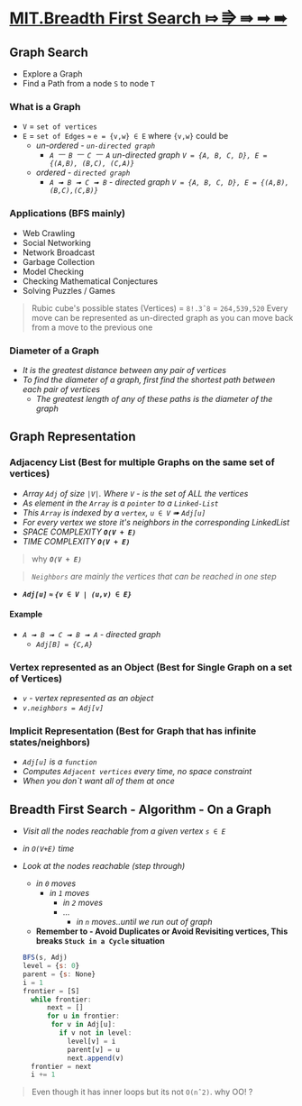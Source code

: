 # [MIT.Breadth First Search ⤇ ⭆ ⇛ ➟ ➠](https://youtu.be/s-CYnVz-uh4?list=PLUl4u3cNGP61Oq3tWYp6V_F-5jb5L2iHb)

## Graph Search

- Explore a Graph
- Find a Path from a node `S` to node `T`

### What is a Graph

- `V` = `set of vertices`
- `E` = `set of Edges` `≈` `e = {v,w} ∈ E` where `{v,w}` could be
  - _un-ordered - `un-directed graph`_
    - _`A ⎻ B ⎻ C ⎻ A` un-directed graph `V = {A, B, C, D}, E = {(A,B), (B,C), (C,A)}`_
  - _ordered - `directed graph`_
    - _`A ➟ B ➟ C ➟ B` - directed graph `V = {A, B, C, D}, E = {(A,B),(B,C),(C,B)}`_

### Applications (BFS mainly)

- Web Crawling
- Social Networking
- Network Broadcast
- Garbage Collection
- Model Checking
- Checking Mathematical Conjectures
- Solving Puzzles  / Games

> Rubic cube's possible states (Vertices) = `8!.3ˆ8` = `264,539,520`
> Every move can be represented as un-directed graph as you can move back from a move to the previous one

### Diameter of a Graph

- _It is the greatest distance between any pair of vertices_
- _To find the diameter of a graph, first find the shortest path between each pair of vertices_
  - _The greatest length of any of these paths is the diameter of the graph_

## Graph Representation

### Adjacency List (Best for multiple Graphs on the same set of vertices)

- _Array `Adj` of size `|V|`. Where `V` - is the set of ALL the vertices_
- _As element in the `Array` is a `pointer` to a `Linked-List`_
- _This `Array` is indexed by a `vertex`, `u ∈ V` ➠ `Adj[u]`_
- _For every vertex we store it's neighbors in the corresponding LinkedList_
- _SPACE COMPLEXITY_ ***`O(V + E)`***
- _TIME COMPLEXITY_ ***`O(V + E)`***

> why ***`O(V + E)`***

> _`Neighbors` are mainly the vertices that can be reached in one step_

- ***`Adj[u]` `≈` `{v ∈ V | (u,v) ∈ E}`***

#### Example

- _`A ➟ B ➟ C ➟ B ➟ A` - directed graph_
  - _`Adj[B] = {C,A}`_

### Vertex represented as an Object (Best for Single Graph on a set of Vertices)

- _`v` - vertex represented as an object_
- _`v.neighbors = Adj[v]`_

### Implicit Representation (Best for Graph that has infinite states/neighbors)

- _`Adj[u]` is a `function`_
- _Computes `Adjacent vertices`  every time, no space constraint_
- _When you don`t want all of them at once_

## Breadth First Search - Algorithm - On a Graph

- _Visit all the nodes reachable from a given vertex `s ∈ E`_
- _in `O(V+E)` time_
- _Look at the nodes reachable (step through)_
  - _in `0` moves_
    - _in `1` moves_
      - _in `2` moves_
      - _..._
        - _in `n` moves..until we run out of graph_
  - **Remember to - Avoid Duplicates or Avoid Revisiting vertices, This breaks `Stuck in a Cycle` situation**

  ```js
  BFS(s, Adj)
  level = {s: 0}
  parent = {s: None}
  i = 1
  frontier = [S]
    while frontier:
        next = []
        for u in frontier:
         for v in Adj[u]:
           if v not in level:
             level[v] = i
             parent[v] = u
             next.append(v)
    frontier = next
    i += 1
  ```

> Even though it has inner loops but its not `O(nˆ2)`. why OO! ?

### 
